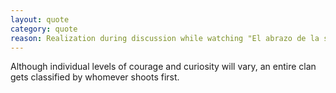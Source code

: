 ```yaml
---
layout: quote
category: quote
reason: Realization during discussion while watching "El abrazo de la serpiente" (Embrace of the Serpent, 2015)
---
```

Although individual levels of courage and curiosity will vary,
an entire clan gets classified by whomever shoots first.
